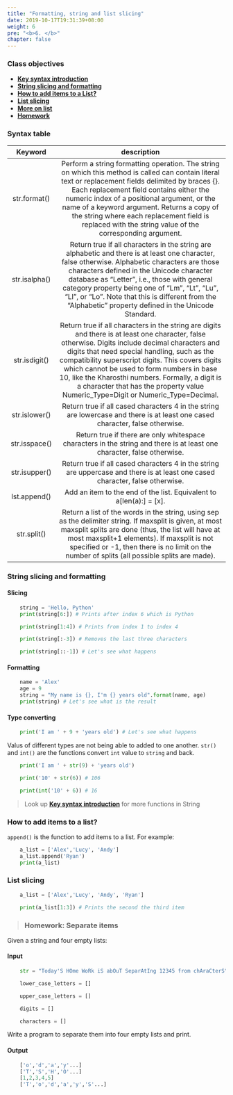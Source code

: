 ```yaml
---
title: "Formatting, string and list slicing"
date: 2019-10-17T19:31:39+08:00
weight: 6
pre: "<b>6. </b>"
chapter: false
---
```


### Class objectives
- [**Key syntax introduction**](#syntax-table)
- [**String slicing and formatting**](#string-slicing-formatting)
- [**How to add items to a List?**](#how-to-add-items-to-a-list)
- [**List slicing**](#list-slicing)
- [**More on list**](#More-on-list)
- [**Homework**](#homework)

### Syntax table

|  <center>Keyword</center>  |  <center>description</center>  |
|:----------|:-------------:|
|  <center>str.format()</center>   | Perform a string formatting operation. The string on which this method is called can contain literal text or replacement fields delimited by braces {}. Each replacement field contains either the numeric index of a positional argument, or the name of a keyword argument. Returns a copy of the string where each replacement field is replaced with the string value of the corresponding argument. |
|  <center>str.isalpha()</center>   | Return true if all characters in the string are alphabetic and there is at least one character, false otherwise. Alphabetic characters are those characters defined in the Unicode character database as “Letter”, i.e., those with general category property being one of “Lm”, “Lt”, “Lu”, “Ll”, or “Lo”. Note that this is different from the “Alphabetic” property defined in the Unicode Standard. |
|  <center>str.isdigit()</center>   | Return true if all characters in the string are digits and there is at least one character, false otherwise. Digits include decimal characters and digits that need special handling, such as the compatibility superscript digits. This covers digits which cannot be used to form numbers in base 10, like the Kharosthi numbers. Formally, a digit is a character that has the property value Numeric_Type=Digit or Numeric_Type=Decimal. |
|  <center>str.islower()</center>   | Return true if all cased characters 4 in the string are lowercase and there is at least one cased character, false otherwise. |
|  <center>str.isspace()</center>   | Return true if there are only whitespace characters in the string and there is at least one character, false otherwise. |
|  <center>str.isupper()</center>   | Return true if all cased characters 4 in the string are uppercase and there is at least one cased character, false otherwise. |
|  <center>lst.append()</center>   | Add an item to the end of the list. Equivalent to a[len(a):] = [x].|
|  <center>str.split()</center>   | Return a list of the words in the string, using sep as the delimiter string. If maxsplit is given, at most maxsplit splits are done (thus, the list will have at most maxsplit+1 elements). If maxsplit is not specified or -1, then there is no limit on the number of splits (all possible splits are made).|

### String slicing and formatting

#### Slicing

```python
	string = 'Hello, Python'
	print(string[6:]) # Prints after index 6 which is Python

	print(string[1:4]) # Prints from index 1 to index 4 

	print(string[:-3]) # Removes the last three characters

	print(string[::-1]) # Let's see what happens
```

#### Formatting

```python
	name = 'Alex'
	age = 9
	string = "My name is {}, I'm {} years old".format(name, age)
	print(string) # Let's see what is the result
```

#### Type converting

```python
	print('I am ' + 9 + 'years old') # Let's see what happens
```

Valus of different types are not being able to added to one another. `str()` and `int()` are the functions convert `int` value to `string` and back.

```python
	print('I am ' + str(9) + 'years old')

	print('10' + str(6)) # 106

	print(int('10' + 6)) # 16
```

> Look up [**Key syntax introduction**](#syntax-table) for more functions in String 

### How to add items to a list?

`append()` is the function to add items to a list. For example:

```python
	a_list = ['Alex','Lucy', 'Andy']
	a_list.append('Ryan')
	print(a_list)
```

### List slicing

```python
	a_list = ['Alex','Lucy', 'Andy', 'Ryan']

	print(a_list[1:3]) # Prints the second the third item
```

> ### Homework: Separate items

Given a string and four empty lists:

#### Input

```python
	str = "Today'S HOme WoRk iS abOuT SeparAtIng 12345 from chAraCterS"

	lower_case_letters = []

	upper_case_letters = []

	digits = []

	characters = []
```

Write a program to separate them into four empty lists and print.

#### Output

```python
	['o','d','a','y'...]
	['T','S','H','O'...]
	[1,2,3,4,5]
	['T','o','d','a','y','S'...]
```
